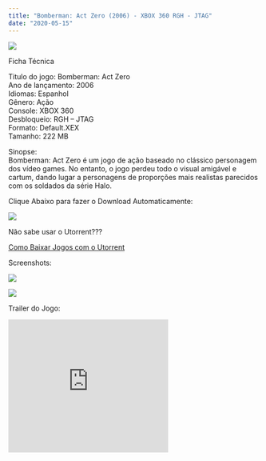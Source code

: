 ```yaml
---
title: "Bomberman: Act Zero (2006) - XBOX 360 RGH - JTAG"
date: "2020-05-15"
---
```


[![](https://3.bp.blogspot.com/-sBhEZn_cSdI/Xr7VrOqDcXI/AAAAAAAAGZU/Oqw2Yn3RMaUAIZq33Rwd3asKL8SX91P0gCPcBGAYYCw/s320/BOMBERMAN-ACT-ZERO-213x300.jpg)](https://3.bp.blogspot.com/-sBhEZn_cSdI/Xr7VrOqDcXI/AAAAAAAAGZU/Oqw2Yn3RMaUAIZq33Rwd3asKL8SX91P0gCPcBGAYYCw/s1600/BOMBERMAN-ACT-ZERO-213x300.jpg)

Ficha Técnica

Titulo do jogo: Bomberman: Act Zero  
Ano de lançamento: 2006  
Idiomas: Espanhol  
Gênero: Ação  
Console: XBOX 360  
Desbloqueio: RGH – JTAG  
Formato: Default.XEX  
Tamanho: 222 MB

Sinopse:  
Bomberman: Act Zero é um jogo de ação baseado no clássico personagem dos vídeo games. No entanto, o jogo perdeu todo o visual amigável e cartum, dando lugar a personagens de proporções mais realistas parecidos com os soldados da série Halo.

Clique Abaixo para fazer o Download Automaticamente:

[![](https://1.bp.blogspot.com/-ZiyKr4TPKHg/XqoHsQG1YpI/AAAAAAAAFU0/2TSF5tAU16YCRCDeI6UL7VZxWtpmWQ_cQCPcBGAYYCw/s1600/MAGNET-LINK-300x77.png)](https://zee.gl/8nPQ)

Não sabe usar o Utorrent???

[Como Baixar Jogos com o Utorrent](https://ultragames-torrents.blogspot.com/2020/04/como-baixar-jogos-com-o-utorrent.html)

Screenshots:

[![](https://1.bp.blogspot.com/-KYc1mcAQ0yU/Xr7YabWTzAI/AAAAAAAAGZg/-suecHeDUHoGW8pjqCFMXv5u02mCa-MRgCLcBGAsYHQ/s320/unnamed.png)](https://1.bp.blogspot.com/-KYc1mcAQ0yU/Xr7YabWTzAI/AAAAAAAAGZg/-suecHeDUHoGW8pjqCFMXv5u02mCa-MRgCLcBGAsYHQ/s1600/unnamed.png)

[![](https://1.bp.blogspot.com/-LCnmlGB7Jqo/Xr7YbJImSDI/AAAAAAAAGZk/bi8iSTEoYA8wodURwRjCCQ_fSvR5ezi7wCLcBGAsYHQ/s320/unnamed{6caa0e5ef0219ce007afa4c746f50f86dd31afbe5a3c480f6348caee85338f74}2B{6caa0e5ef0219ce007afa4c746f50f86dd31afbe5a3c480f6348caee85338f74}25281{6caa0e5ef0219ce007afa4c746f50f86dd31afbe5a3c480f6348caee85338f74}2529.png)](https://1.bp.blogspot.com/-LCnmlGB7Jqo/Xr7YbJImSDI/AAAAAAAAGZk/bi8iSTEoYA8wodURwRjCCQ_fSvR5ezi7wCLcBGAsYHQ/s1600/unnamed{6caa0e5ef0219ce007afa4c746f50f86dd31afbe5a3c480f6348caee85338f74}2B{6caa0e5ef0219ce007afa4c746f50f86dd31afbe5a3c480f6348caee85338f74}25281{6caa0e5ef0219ce007afa4c746f50f86dd31afbe5a3c480f6348caee85338f74}2529.png)

Trailer do Jogo:

<iframe width="320" height="266" class="YOUTUBE-iframe-video" data-thumbnail-src="https://i.ytimg.com/vi/eaEhTFIWZ6g/0.jpg" src="https://www.youtube.com/embed/eaEhTFIWZ6g?feature=player_embedded" frameborder="0" allowfullscreen></iframe>
